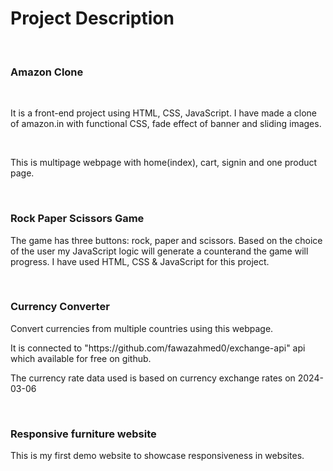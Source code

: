 <h1>Project Description</h1>
<br>
<h3>Amazon Clone</h3> <br>
<p>It is a front-end project using HTML, CSS, JavaScript. I have made a clone of amazon.in with functional CSS, fade effect of banner and sliding images.</p>
<br>
<p>This is multipage webpage with home(index), cart, signin and one product page.</p>
<br>
<h3>Rock Paper Scissors Game</h3>
<p>The game has three buttons: rock, paper and scissors. Based on the choice of the user my JavaScript logic will generate a counterand the game will progress. I have used HTML, CSS & JavaScript for this project.</p>
<br>
<h3>Currency Converter </h3>
<p>Convert currencies from multiple countries using this webpage.</p>
<p>It is connected to "https://github.com/fawazahmed0/exchange-api" api which available for free on github.</p>
<p>The currency rate data used is based on currency exchange rates on 2024-03-06</p>
<br>
<h3>Responsive furniture website</h3> 
<p>This is my first demo website to showcase responsiveness in websites.</p>
